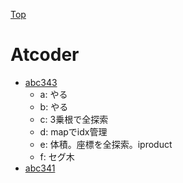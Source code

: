[Top](https://malibu-cola.github.io/Hg-Web/)

# Atcoder

- [abc343](./abc/abc343.md)
  - a: やる
  - b: やる
  - c: 3乗根で全探索
  - d: mapでidx管理
  - e: 体積。座標を全探索。iproduct
  - f: セグ木
- [abc341](./abc/abc341.md)
